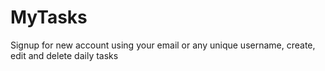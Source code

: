 # MyTasks
Signup for new account using your email or any unique username, create, edit and delete daily tasks
